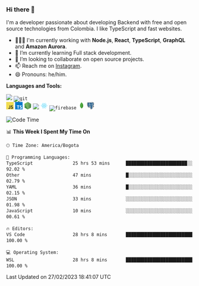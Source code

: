 ### Hi there 👋

I'm a developer passionate about developing Backend with free and open source technologies from Colombia. I like TypeScript and fast websites.

- 👨🏽‍💻 I'm currently working with **Node.js**, **React**, **TypeScript**, **GraphQL** and **Amazon Aurora**.
- 🌱 I’m currently learning Full stack development.
- 🚀 I’m looking to collaborate on open source projects.
- 📫   Reach me on [Instagram](https://instagram.com/nexckycort).
- 😄  Pronouns: he/him.

**Languages and Tools:**  

<code><img height="20"  src="https://upload.wikimedia.org/wikipedia/commons/2/2d/Visual_Studio_Code_1.18_icon.svg"></code>
<code><img src="https://www.vectorlogo.zone/logos/git-scm/git-scm-icon.svg" alt="git" height="20"/> </code>
<code><img height="20" src="https://raw.githubusercontent.com/github/explore/80688e429a7d4ef2fca1e82350fe8e3517d3494d/topics/javascript/javascript.png"></code>
<code><img height="20" src="https://raw.githubusercontent.com/github/explore/80688e429a7d4ef2fca1e82350fe8e3517d3494d/topics/typescript/typescript.png"></code>
<code><img height="20" src="https://raw.githubusercontent.com/github/explore/80688e429a7d4ef2fca1e82350fe8e3517d3494d/topics/nodejs/nodejs.png"></code>
<code><img height="20" src="https://deno.land/logo.svg"></code>
<code><img height="20" src="https://raw.githubusercontent.com/github/explore/80688e429a7d4ef2fca1e82350fe8e3517d3494d/topics/react/react.png"></code>
<code><img src="https://www.vectorlogo.zone/logos/firebase/firebase-icon.svg" alt="firebase"  height="20"/></code>
<code><img src="https://raw.githubusercontent.com/devicons/devicon/master/icons/mongodb/mongodb-original.svg"  height="20"/></code>
<code><img src="https://raw.githubusercontent.com/devicons/devicon/master/icons/postgresql/postgresql-original.svg" height="20"/></code>

<!--START_SECTION:waka-->
![Code Time](http://img.shields.io/badge/Code%20Time-2%2C943%20hrs%2027%20mins-blue)

📊 **This Week I Spent My Time On** 

```text
🕑︎ Time Zone: America/Bogota

💬 Programming Languages: 
TypeScript               25 hrs 53 mins      ███████████████████████░░   92.02 % 
Other                    47 mins             █░░░░░░░░░░░░░░░░░░░░░░░░   02.79 % 
YAML                     36 mins             █░░░░░░░░░░░░░░░░░░░░░░░░   02.15 % 
JSON                     33 mins             ░░░░░░░░░░░░░░░░░░░░░░░░░   01.98 % 
JavaScript               10 mins             ░░░░░░░░░░░░░░░░░░░░░░░░░   00.61 % 

🔥 Editors: 
VS Code                  28 hrs 8 mins       █████████████████████████   100.00 % 

💻 Operating System: 
WSL                      28 hrs 8 mins       █████████████████████████   100.00 % 
```


 Last Updated on 27/02/2023 18:41:07 UTC
<!--END_SECTION:waka-->
